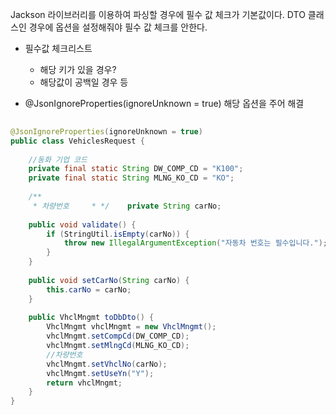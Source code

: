Jackson 라이브러리를 이용하여 파싱할 경우에 필수 값 체크가 기본값이다.
DTO 클래스인 경우에  옵션을 설정해줘야 필수 값 체크를 안한다.

* 필수값 체크리스트
	*  해당 키가 있을 경우?
	* 해당값이 공백일 경우 등 



* @JsonIgnoreProperties(ignoreUnknown = true)  해당 옵션을 주어 해결

```JAVA
  
@JsonIgnoreProperties(ignoreUnknown = true)  
public class VehiclesRequest {  
  
    //동화 기업 코드  
    private final static String DW_COMP_CD = "K100";  
    private final static String MLNG_KO_CD = "KO";  
  
    /**  
     * 차량번호     * */    private String carNo;  
  
    public void validate() {  
        if (StringUtil.isEmpty(carNo)) {  
            throw new IllegalArgumentException("자동차 번호는 필수입니다.");  
        }  
    }  
  
    public void setCarNo(String carNo) {  
        this.carNo = carNo;  
    }  
  
    public VhclMngmt toDbDto() {  
        VhclMngmt vhclMngmt = new VhclMngmt();  
        vhclMngmt.setCompCd(DW_COMP_CD);  
        vhclMngmt.setMlngCd(MLNG_KO_CD);  
        //차량번호  
        vhclMngmt.setVhclNo(carNo);  
        vhclMngmt.setUseYn("Y");  
        return vhclMngmt;  
    }  
}




```